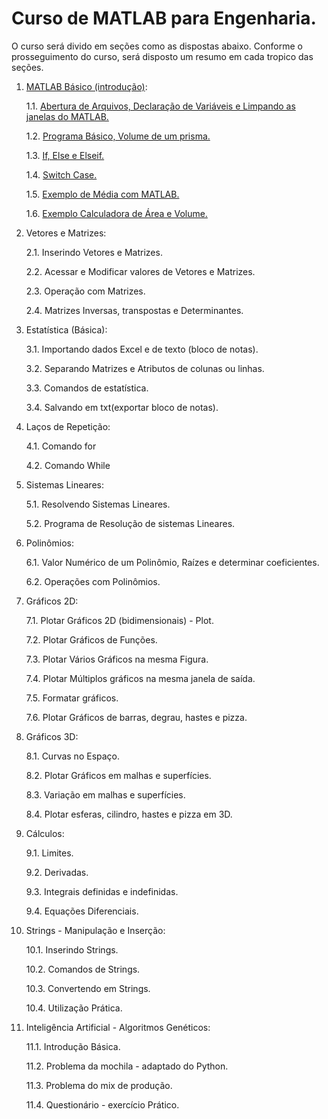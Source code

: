 # Curso de MATLAB para Engenharia.

O curso será divido em seções como as dispostas abaixo.
Conforme o prosseguimento do curso, será disposto um resumo em cada tropico das seções.

1. [MATLAB Básico (introdução)](../master/1.%20MATLAB%20Básico%20(introdução)):

	1.1. [Abertura de Arquivos, Declaração de Variáveis e Limpando as janelas do MATLAB.](../master/1.%20MATLAB%20Básico%20(introdução)/1.1.%20Abertura%20de%20Arquivos%2C%20Declaração%20de%20Variáveis%20e%20Limpando%20as%20janelas%20do%20MATLAB.md)

	1.2. [Programa Básico, Volume de um prisma.](../master/1.%20MATLAB%20Básico%20(introdução)/1.2.%20Programa%20Básico%2C%20Volume%20de%20um%20prisma.md)

	1.3. [If, Else e Elseif.](../master/1.%20MATLAB%20Básico%20(introdução)/1.3.%20If%2C%20Else%20e%20Elseif%20.md)

	1.4. [Switch Case.](../master/1.%20MATLAB%20Básico%20(introdução)/1.4.%20Switch%20Case.md)

	1.5. [Exemplo de Média com MATLAB.](../master/1.%20MATLAB%20Básico%20(introdução)/1.5.%20Exemplo%20de%20Média%20com%20MATLAB.md)

	1.6. [Exemplo Calculadora de Área e Volume.](../master/1.%20MATLAB%20Básico%20(introdução)/1.6.%20Exemplo%20Calculadora%20de%20Área%20e%20Volume.md)

2. Vetores e Matrizes:

	2.1. Inserindo Vetores e Matrizes.

	2.2. Acessar e Modificar valores de Vetores e Matrizes.

	2.3. Operação com Matrizes.

	2.4. Matrizes Inversas, transpostas e Determinantes.


3. Estatística (Básica):

	3.1. Importando dados Excel e de texto (bloco de notas).

	3.2. Separando Matrizes e Atributos de colunas ou linhas.

	3.3. Comandos de estatística.

	3.4. Salvando em txt(exportar bloco de notas).


4. Laços de Repetição:

	4.1. Comando for

	4.2. Comando While

	
5. Sistemas Lineares:

	5.1. Resolvendo Sistemas Lineares.

	5.2. Programa de Resolução de sistemas Lineares.


6. Polinômios:

	6.1. Valor Numérico de um Polinômio, Raízes e determinar coeficientes.

	6.2. Operações com Polinômios.


7. Gráficos 2D:

	7.1. Plotar Gráficos 2D (bidimensionais) - Plot.

	7.2. Plotar Gráficos de Funções.

	7.3. Plotar Vários Gráficos na mesma Figura.

	7.4. Plotar Múltiplos gráficos na mesma janela de saída.

	7.5. Formatar gráficos.

	7.6. Plotar Gráficos de barras, degrau, hastes e pizza.


8. Gráficos 3D:

	8.1. Curvas no Espaço.

	8.2. Plotar Gráficos em malhas e superfícies.

	8.3. Variação em malhas e superfícies.

	8.4. Plotar esferas, cilindro, hastes e pizza em 3D.


9. Cálculos:

	9.1. Limites.

	9.2. Derivadas.

	9.3. Integrais definidas e indefinidas.

	9.4. Equações Diferenciais.


10. Strings - Manipulação e Inserção:

	10.1. Inserindo Strings.

	10.2. Comandos de Strings.

	10.3. Convertendo em Strings.

	10.4. Utilização Prática.


11. Inteligência Artificial - Algoritmos Genéticos:

	11.1. Introdução Básica.

	11.2. Problema da mochila - adaptado do Python.

	11.3. Problema do mix de produção.

	11.4. Questionário - exercício Prático.

